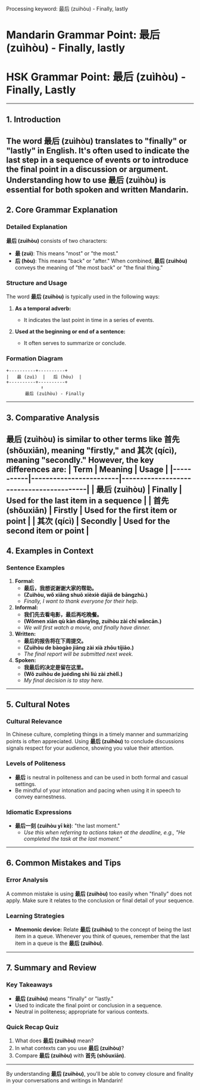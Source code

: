 Processing keyword: 最后 (zuìhòu) - Finally, lastly
# Mandarin Grammar Point: 最后 (zuìhòu) - Finally, lastly
# HSK Grammar Point: 最后 (zuìhòu) - Finally, Lastly
---
## 1. Introduction
The word **最后 (zuìhòu)** translates to "finally" or "lastly" in English. It's often used to indicate the last step in a sequence of events or to introduce the final point in a discussion or argument. Understanding how to use **最后 (zuìhòu)** is essential for both spoken and written Mandarin.
---
## 2. Core Grammar Explanation
### Detailed Explanation
**最后 (zuìhòu)** consists of two characters:
- **最 (zuì)**: This means "most" or "the most."
- **后 (hòu)**: This means "back" or "after."
When combined, **最后 (zuìhòu)** conveys the meaning of "the most back" or "the final thing."
### Structure and Usage
The word **最后 (zuìhòu)** is typically used in the following ways:
1. **As a temporal adverb:**
    - It indicates the last point in time in a series of events.
  
2. **Used at the beginning or end of a sentence:**
    - It often serves to summarize or conclude.
### Formation Diagram
```plaintext
+----------+----------+
|   最 (zuì)  |   后 (hòu)  |
+----------+----------+
             ↑
       最后 (zuìhòu) - Finally
```
---
## 3. Comparative Analysis
**最后 (zuìhòu)** is similar to other terms like **首先 (shǒuxiān)**, meaning "firstly," and **其次 (qícì)**, meaning "secondly." However, the key differences are:
| Term      | Meaning                | Usage                                   |
|-----------|------------------------|-----------------------------------------|
| 最后 (zuìhòu) | Finally                | Used for the last item in a sequence    |
| 首先 (shǒuxiān) | Firstly                | Used for the first item or point         |
| 其次 (qícì)      | Secondly               | Used for the second item or point        |
---
## 4. Examples in Context
### Sentence Examples
1. **Formal:**
   - **最后，我想说谢谢大家的帮助。**
   - **(Zuìhòu, wǒ xiǎng shuō xièxiè dàjiā de bāngzhù.)**
   - *Finally, I want to thank everyone for their help.*
2. **Informal:**
   - **我们先去看电影，最后再吃晚餐。**
   - **(Wǒmen xiān qù kàn diànyǐng, zuìhòu zài chī wǎncān.)**
   - *We will first watch a movie, and finally have dinner.*
3. **Written:**
   - **最后的报告将在下周提交。**
   - **(Zuìhòu de bàogào jiāng zài xià zhōu tíjiāo.)**
   - *The final report will be submitted next week.*
4. **Spoken:**
   - **我最后的决定是留在这里。**
   - **(Wǒ zuìhòu de juédìng shì liú zài zhèlǐ.)**
   - *My final decision is to stay here.*
---
## 5. Cultural Notes
### Cultural Relevance
In Chinese culture, completing things in a timely manner and summarizing points is often appreciated. Using **最后 (zuìhòu)** to conclude discussions signals respect for your audience, showing you value their attention.
### Levels of Politeness
- **最后** is neutral in politeness and can be used in both formal and casual settings.
- Be mindful of your intonation and pacing when using it in speech to convey earnestness.
### Idiomatic Expressions
- **最后一刻 (zuìhòu yī kè)**: "the last moment."
  - *Use this when referring to actions taken at the deadline, e.g., "He completed the task at the last moment."*
---
## 6. Common Mistakes and Tips
### Error Analysis
A common mistake is using **最后 (zuìhòu)** too easily when "finally" does not apply. Make sure it relates to the conclusion or final detail of your sequence.
### Learning Strategies
- **Mnemonic device:** Relate **最后 (zuìhòu)** to the concept of being the last item in a queue. Whenever you think of queues, remember that the last item in a queue is the **最后 (zuìhòu)**.
---
## 7. Summary and Review
### Key Takeaways
- **最后 (zuìhòu)** means "finally" or "lastly."
- Used to indicate the final point or conclusion in a sequence.
- Neutral in politeness; appropriate for various contexts.
### Quick Recap Quiz
1. What does **最后 (zuìhòu)** mean?
2. In what contexts can you use **最后 (zuìhòu)**?
3. Compare **最后 (zuìhòu)** with **首先 (shǒuxiān)**.
--- 
By understanding **最后 (zuìhòu)**, you'll be able to convey closure and finality in your conversations and writings in Mandarin!
